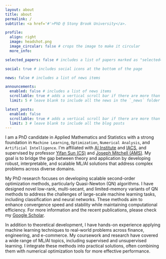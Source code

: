 ```yaml
---
layout: about
title: about
permalink: /
subtitle: <a href='#'>PhD @ Stony Brook University</a>. 

profile:
  align: right
  image: headshot.png
  image_circular: false # crops the image to make it circular
  more_info: 

selected_papers: false # includes a list of papers marked as "selected={true}"

social: true # includes social icons at the bottom of the page

news: false # includes a list of news items

announcements:
  enabled: false # includes a list of news items
  scrollable: true # adds a vertical scroll bar if there are more than 3 news items
  limit: 5 # leave blank to include all the news in the `_news` folder

latest_posts:
  enabled: false
  scrollable: true # adds a vertical scroll bar if there are more than 3 new posts items
  limit: 3 # leave blank to include all the blog posts
---
```


I am a PhD candidate in Applied Mathematics and Statistics with a strong foundation in `Machine Learning`, `Optimization`, `Numerical Analysis`, and `Artificial Intelligence`. I'm affiliated with [AI Institute](https://ai.stonybrook.edu) and [IACS](https://iacs.stonybrook.edu), and supervised by professor [Yifan Sun (CS)](https://sites.google.com/site/yifansunwebsite) and [Joseph Mitchell (AMS)](https://www.ams.sunysb.edu/~jsbm/jsbm.html). My goal is to bridge the gap between theory and application by developing robust, interpretable, and scalable ML/AI solutions that address complex problems across diverse domains. 

My PhD research focuses on developing scalable second-order optimization methods, particularly Quasi-Newton (QN) algorithms. I have designed novel low-rank, multi-secant, and limited-memory variants of QN methods to address the challenges of large-scale machine learning tasks, including classification and neural networks. These methods aim to enhance convergence speed and stability while maintaining computational efficiency. For more information and the recent publications, please check my [Google Scholar](https://scholar.google.com/citations?user=HzVjkyIAAAAJ&hl=en&oi=ao).

In addition to theoretical development, I have hands-on experience applying machine learning techniques to real-world problems across finance, engineering, and e-commerce. My coursework and research have covered a wide range of ML/AI topics, including supervised and unsupervised learning. I integrate these methods into practical solutions, often combining them with numerical optimization tools for more effective performance.

